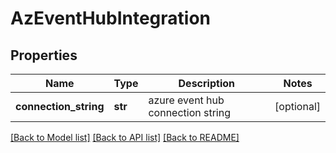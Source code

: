# AzEventHubIntegration

## Properties
Name | Type | Description | Notes
------------ | ------------- | ------------- | -------------
**connection_string** | **str** | azure event hub connection string | [optional] 

[[Back to Model list]](../README.md#documentation-for-models) [[Back to API list]](../README.md#documentation-for-api-endpoints) [[Back to README]](../README.md)


